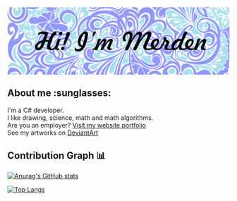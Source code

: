 <img align = "center" src="banner_gh.png" alt="" >
<h2>About me :sunglasses:</h2>
<p>I'm a C# developer.<br>
  I like drawing, science, math and math algorithms.<br>
  Are you an employer? <a href="">Visit my website portfolio</a><br>
  See my artworks on <a href="https://www.deviantart.com/merdenhran">DeviantArt</a>
</p>
<h2>Contribution Graph 📊</h2>

[![Anurag's GitHub stats](https://github-readme-stats.vercel.app/api?username=MerdenHran&theme=buefy&show_icons=true)](https://github.com/anuraghazra/github-readme-stats)

[![Top Langs](https://github-readme-stats.vercel.app/api/top-langs/?username=MerdenHran&theme=buefy)](https://github.com/anuraghazra/github-readme-stats)

<!--
**MerdenHran/MerdenHran** is a ✨ _special_ ✨ repository because its `README.md` (this file) appears on your GitHub profile.

Here are some ideas to get you started:

- 🔭 I’m currently working on ...
- 🌱 I’m currently learning ...
- 👯 I’m looking to collaborate on ...
- 🤔 I’m looking for help with ...
- 💬 Ask me about ...
- 📫 How to reach me: ...
- 😄 Pronouns: ...
- ⚡ Fun fact: ...
-->
